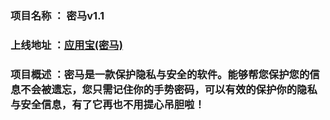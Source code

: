 ### 项目名称 ： 密马v1.1
### 上线地址 ：[应用宝(密马)](http://android.myapp.com/myapp/detail.htm?apkName=com.zice.password)
### 项目概述 ：密马是一款保护隐私与安全的软件。能够帮您保护您的信息不会被遗忘，您只需记住你的手势密码，可以有效的保护你的隐私与安全信息，有了它再也不用提心吊胆啦！
